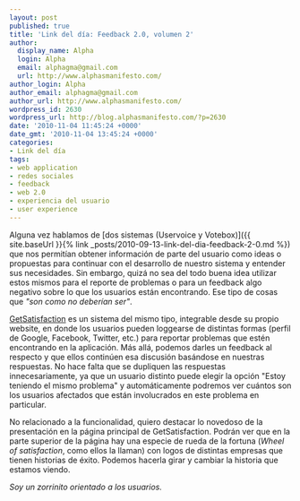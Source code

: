 ```yaml
---
layout: post
published: true
title: 'Link del día: Feedback 2.0, volumen 2'
author:
  display_name: Alpha
  login: Alpha
  email: alphagma@gmail.com
  url: http://www.alphasmanifesto.com/
author_login: Alpha
author_email: alphagma@gmail.com
author_url: http://www.alphasmanifesto.com/
wordpress_id: 2630
wordpress_url: http://blog.alphasmanifesto.com/?p=2630
date: '2010-11-04 11:45:24 +0000'
date_gmt: '2010-11-04 13:45:24 +0000'
categories:
- Link del día
tags:
- web application
- redes sociales
- feedback
- web 2.0
- experiencia del usuario
- user experience
---
```


Alguna vez hablamos de [dos sistemas (Uservoice y Votebox)]({{ site.baseUrl }}{% link _posts/2010-09-13-link-del-dia-feedback-2-0.md %}) que nos permitían obtener información de parte del usuario como ideas o propuestas para continuar con el desarrollo de nuestro sistema y entender sus necesidades. Sin embargo, quizá no sea del todo buena idea utilizar estos mismos para el reporte de problemas o para un feedback algo negativo sobre lo que los usuarios están encontrando. Ese tipo de cosas que _"son como no deberían ser"_.

[GetSatisfaction](http://getsatisfaction.com/) es un sistema del mismo tipo, integrable desde su propio website, en donde los usuarios pueden loggearse de distintas formas (perfil de Google, Facebook, Twitter, etc.) para reportar problemas que estén encontrando en la aplicación. Más allá, podemos darles un feedback al respecto y que ellos continúen esa discusión basándose en nuestras respuestas. No hace falta que se dupliquen las respuestas innecesariamente, ya que un usuario distinto puede elegir la opción "Estoy teniendo el mismo problema" y automáticamente podremos ver cuántos son los usuarios afectados que están involucrados en este problema en particular.

No relacionado a la funcionalidad, quiero destacar lo novedoso de la presentación en la página principal de GetSatisfaction. Podrán ver que en la parte superior de la página hay una especie de rueda de la fortuna (_Wheel of satisfaction_, como ellos la llaman) con logos de distintas empresas que tienen historias de éxito. Podemos hacerla girar y cambiar la historia que estamos viendo.

_Soy un zorrinito orientado a los usuarios._

